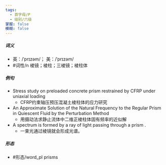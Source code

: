 ```yaml
---
tags:
  - 首字母/P
  - 级别/六级
掌握: false
模糊: false
---
```

##### 词义
- 英：/ˈprɪzəm/； 美：/ˈprɪzəm/
- #词性/n  棱镜；棱柱；三棱镜；棱柱体
##### 例句
- Stress study on preloaded concrete prism restrained by CFRP under uniaxial loading
	- CFRP约束轴压预压混凝土棱柱体的应力研究
- An Approximate Solution of the Natural Frequency to the Regular Prism in Quiescent Fluid by the Perturbation Method
	- 用摄动法求静止流体中二维正棱柱体固有频率的近似解
- A spectrum is formed by a ray of light passing through a prism .
	- 一束光通过棱镜就会形成光谱。
##### 形态
- #形态/word_pl prisms
